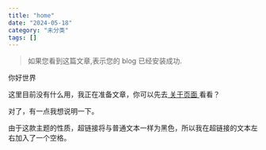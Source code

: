 ```yaml
---
title: "home"
date: "2024-05-18"
category: "未分类"
tags: []
---
```


> 如果您看到这篇文章,表示您的 blog 已经安装成功.

你好世界

这里目前没有什么用，我正在准备文章，你可以先去[ 关于页面 ][1]看看？

对了，有一点我想说明一下。

由于这款主题的性质，超链接将与普通文本一样为黑色，所以我在超链接的文本左右加入了一个空格。


  [1]: http://xiaozhao45.000.pe/index.php/About.html
